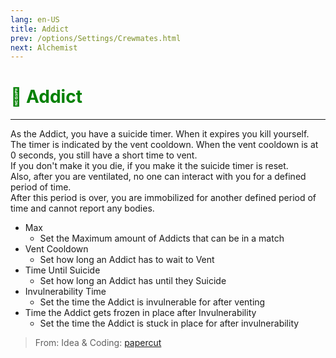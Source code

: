 ```yaml
---
lang: en-US
title: Addict
prev: /options/Settings/Crewmates.html
next: Alchemist
---
```


# <font color="green">💊 <b>Addict</b></font> <Badge text="Basic" type="tip" vertical="middle"/>
---

As the Addict, you have a suicide timer. When it expires you kill yourself.<br>
The timer is indicated by the vent cooldown. When the vent cooldown is at 0 seconds, you still have a short time to vent.<br>
If you don't make it you die, if you make it the suicide timer is reset.<br>
Also, after you are ventilated, no one can interact with you for a defined period of time.<br>
After this period is over, you are immobilized for another defined period of time and cannot report any bodies.
* Max
  * Set the Maximum amount of Addicts that can be in a match
* Vent Cooldown
  * Set how long an Addict has to wait to Vent
* Time Until Suicide
  * Set how long an Addict has until they Suicide
* Invulnerability Time
  * Set the time the Addict is invulnerable for after venting
* Time the Addict gets frozen in place after Invulnerability
  * Set the time the Addict is stuck in place for after invulnerability

> From: Idea & Coding: [papercut](https://github.com/lars-wu) 
